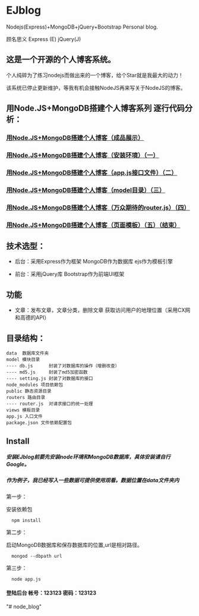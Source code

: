 # EJblog
Nodejs(Express)+MongoDB+jQuery+Bootstrap Personal blog.

顾名思义   Express (E)    jQuery(J)

## 这是一个开源的个人博客系统。

个人纯碎为了练习nodejs而做出来的一个博客，给个Star就是我最大的动力！

该系统已停止更新维护，等我有机会接触NodeJS再来写关于NodeJS的博客。

## 用Node.JS+MongoDB搭建个人博客系列 逐行代码分析：

### [用Node.JS+MongoDB搭建个人博客（成品展示）](http://www.cnblogs.com/scottjeremy/p/7027790.html)

### [用Node.JS+MongoDB搭建个人博客（安装环境）（一）](http://www.cnblogs.com/scottjeremy/p/6993480.html)

### [用Node.JS+MongoDB搭建个人博客（app.js接口文件）（二）](http://www.cnblogs.com/scottjeremy/p/7238131.html)

### [用Node.JS+MongoDB搭建个人博客（model目录）（三）](http://www.cnblogs.com/scottjeremy/p/7245802.html)

### [用Node.JS+MongoDB搭建个人博客（万众期待的router.js）（四）](http://www.cnblogs.com/scottjeremy/p/7238941.html)

### [用Node.JS+MongoDB搭建个人博客（页面模板）（五）（结束）](http://www.cnblogs.com/scottjeremy/p/7250684.html)

## 技术选型：

* 后台：采用Express作为框架 MongoDB作为数据库 ejs作为模板引擎  

* 前台：采用jQuery库 Bootstrap作为前端UI框架
 
## 功能

* 文章：发布文章，文章分类，删除文章 获取访问用户的地理位置（采用CX网和高德的API）

## 目录结构：

```
data  数据库文件夹
model 模块目录
---- db.js      封装了对数据库的操作（增删改查）
---- md5.js     封装了md5加密函数
---- setting.js 封装了对数据库的接口
node_modules 项目依赖包
public 静态资源目录
routers 路由目录
---- router.js  对请求接口的统一处理
views 模板目录
app.js 入口文件
package.json 文件依赖配置包
```

## Install

##### 安装EJblog前要先安装node环境和MongoDB数据库，具体安装请自行Google。

##### 作为例子，我已经写入一些数据可提供使用观看。数据位置在data文件夹内

第一步：

安装依赖包

```
  npm install
```

第二步：

启动MongoDB数据库和保存数据库的位置,url是相对路径。
```
  mongod --dbpath url
```

第三步：

```
  node app.js
```
#### 登陆后台 帐号：123123 密码：123123
"# node_blog" 
